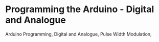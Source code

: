# Programming the Arduino - Digital and Analogue

Arduino Programming, Digital and Analogue, Pulse Width Modulation, 